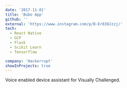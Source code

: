 ```yaml
---
date: '2017-11-01'
title: 'Bubo App'
github: ''
external: 'https://www.instagram.com/p/B-Er838Jzzj/'
tech:
  - React Native
  - GCP
  - Flask
  - Scikit Learn
  - Tensorflow

company: 'Hackerrupt'
showInProjects: true
---
```


Voice enabled device assistant for Visually Challenged.
